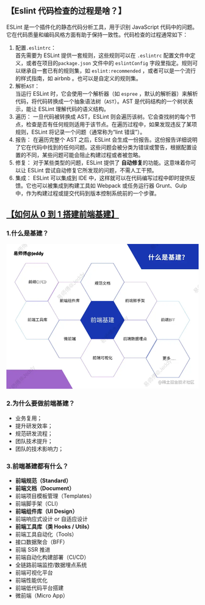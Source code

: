 <!--
 * @Description:
 * @Date: 2024-11-08 13:05:42
 * @LastEditTime: 2024-11-08 13:23:47
-->

## 【Eslint 代码检查的过程是啥？】

ESLint 是⼀个插件化的静态代码分析⼯具，⽤于识别 JavaScript 代码中的问题。它在代码质量和编码⻛格⽅⾯有助于保持⼀致性。代码检查的过程通常如下：

1. 配置`.eslintrc`：  
   ⾸先需要为 ESLint 提供⼀套规则，这些规则可以在 `.eslintrc` 配置⽂件中定义，或者在项⽬的`package.json` ⽂件中的 `eslintConfig` 字段⾥指定。规则可以继承⾃⼀套已有的规则集，如 `eslint:recommended` ，或者可以是⼀个流⾏的样式指南，如 airbnb 。也可以是⾃定义的规则集。
2. 解析`AST`：  
   当运⾏ ESLint 时，它会使⽤⼀个解析器（如 `espree` ，默认的解析器）来解析代码，将代码转换成⼀个抽象语法树（`AST`）。AST 是代码结构的⼀个树状表⽰，能让 ESLint 理解代码的语义结构。
3. 遍历：
   ⼀旦代码被转换成 AST，ESLint 则会遍历该树。它会查找树的每个节点，检查是否有任何规则适⽤于该节点。在遍历过程中，如果发现违反了某项规则，ESLint 将记录⼀个问题（通常称为“lint 错误”）。
4. 报告：
   在遍历完整个 AST 之后，ESLint 会⽣成⼀份报告。这份报告详细说明了它在代码中找到的任何问题。这些问题会被分类为错误或警告，根据配置设置的不同，某些问题可能会阻⽌构建过程或者被忽略。
5. 修复：
   对于某些类型的问题，ESLint 提供了 **⾃动修复**的功能。这意味着你可以让 ESLint 尝试⾃动修复它所发现的问题，不需⼈⼯⼲预。
6. 集成：
   ESLint 可以集成到 IDE 中，这样就可以在代码编写过程中即时提供反馈。它也可以被集成到构建⼯具如 Webpack 或任务运⾏器 Grunt、Gulp 中，作为构建过程或提交代码到版本控制系统前的⼀个步骤。

## [【如何从 0 到 1 搭建前端基建】](https://juejin.cn/post/7144881028661723167)

### 1.什么是基建？

![alt text](image.png)

### 2.为什么要做前端基建？

- 业务复⽤；
- 提升研发效率；
- 规范研发流程；
- 团队技术提升；
- 团队的技术影响⼒；

### 3.前端基建都有什么？

- **前端规范（Standard）**
- **前端⽂档（Document）**
- 前端项⽬模板管理（Templates）
- 前端脚⼿架（CLI）
- **前端组件库（UI Design）**
- 前端响应式设计 or ⾃适应设计
- **前端⼯具库（类 Hooks / Utils）**
- 前端⼯具⾃动化（Tools）
- 接⼝数据聚合（BFF）
- 前端 SSR 推进
- 前端⾃动化构建部署（CI/CD）
- 全链路前端监控/数据埋点系统
- 前端可视化平台
- 前端性能优化
- 前端低代码平台搭建
- 微前端（Micro App）
